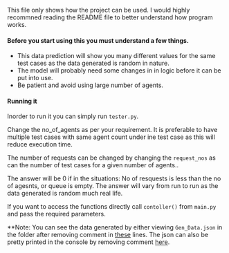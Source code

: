 This file only shows how the project can be used. I would highly recommned reading the README file to better understand how program works. 

#### Before you start using this you must understand a few things. 

* This data prediction will show you many different values for the same test cases as the data generated is random in nature.
* The model will probably need some changes in in logic before it can be put into use.
* Be patient and avoid using large number of agents.

#### Running it
Inorder to run it you can simply run ``tester.py``. 

Change the no_of_agents as per your requirement. It is preferable to have multiple test cases with same agent count under ine test case as this will reduce execution time. 

The number of requests can be changed by changing the ``request_nos`` as can the number of test cases for a given number of agents.. 

The answer will be 0 if in the situations: No of resquests is less than the no of agesnts, or queue is empty. The answer will vary from run to run as the data generated is random much real life. 

If you want to access the functions directly call ``contoller()`` from ``main.py`` and pass the required parameters. 

**Note: You can see the data generated by either viewing ``Gen_Data.json`` in the folder after removing comment in [these](https://github.com/Treshank/SupportGenieEx1/blob/ff11da72a7ea0f882129ff5da6e8eb822040ba41/tester.py#L9) lines. The json can also be pretty printed in the console by removing comment [here](https://github.com/Treshank/SupportGenieEx1/blob/ff11da72a7ea0f882129ff5da6e8eb822040ba41/Classes/Issue.py#L63).
